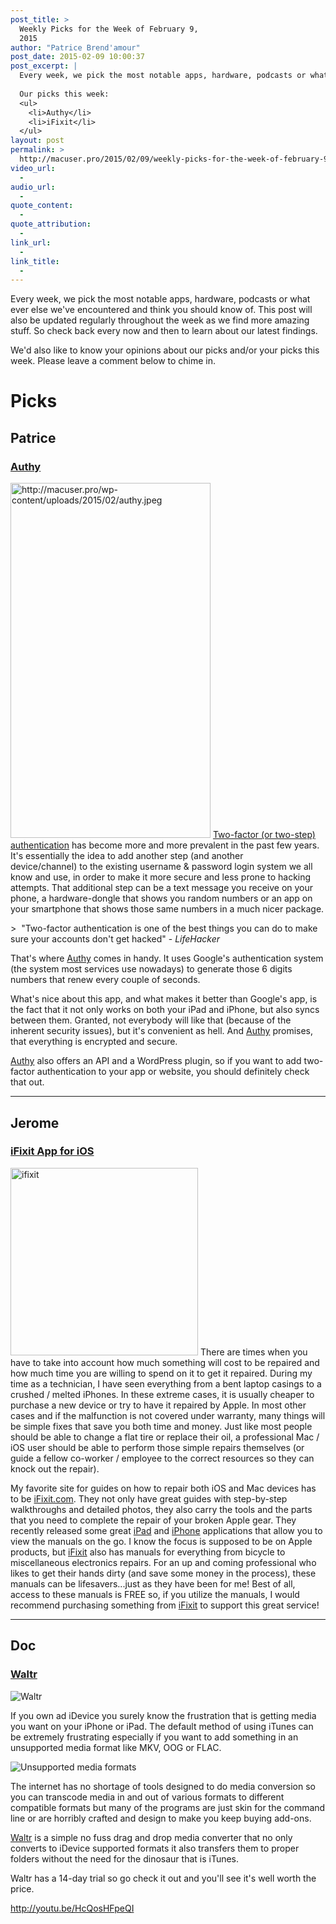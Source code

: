 ```yaml
---
post_title: >
  Weekly Picks for the Week of February 9,
  2015
author: "Patrice Brend'amour"
post_date: 2015-02-09 10:00:37
post_excerpt: |
  Every week, we pick the most notable apps, hardware, podcasts or what ever else we've encountered and think you should know of. This post will also be updated regularly throughout the week as we find more amazing stuff. So check back every now and then to learn about our latest findings.
  
  Our picks this week:
  <ul>
  	<li>Authy</li>
  	<li>iFixit</li>
  </ul>
layout: post
permalink: >
  http://macuser.pro/2015/02/09/weekly-picks-for-the-week-of-february-9-2015/
video_url:
  - 
audio_url:
  - 
quote_content:
  - 
quote_attribution:
  - 
link_url:
  - 
link_title:
  - 
---
```


Every week, we pick the most notable apps, hardware, podcasts or what ever else we've encountered and think you should know of. This post will also be updated regularly throughout the week as we find more amazing stuff. So check back every now and then to learn about our latest findings.

We'd also like to know your opinions about our picks and/or your picks this week. Please leave a comment below to chime in.

# Picks

## Patrice

### [Authy][aut]

[<img class="size-full wp-image-309" src="http://macuser.pro/wp-content/uploads/2015/02/authy.jpeg" alt="http://macuser.pro/wp-content/uploads/2015/02/authy.jpeg" width="320" height="568" />][autIMG]
[Two-factor (or two-step) authentication][2fa] has become more and more prevalent in the past few years. It's essentially the idea to add another step (and another device/channel) to the existing username &amp; password login system we all know and use, in order to make it more secure and less prone to hacking attempts. That additional step can be a text message you receive on your phone, a hardware-dongle that shows you random numbers or an app on your smartphone that shows those same numbers in a much nicer package.

&gt;  "Two-factor authentication is one of the best things you can do to make sure your accounts don't get hacked" - *LifeHacker*

That's where [Authy][aut] comes in handy. It uses Google's authentication system (the system most services use nowadays) to generate those 6 digits numbers that renew every couple of seconds.

What's nice about this app, and what makes it better than Google's app, is the fact that it not only works on both your iPad and iPhone, but also syncs between them. Granted, not everybody will like that (because of the inherent security issues), but it's convenient as hell. And [Authy][aut] promises, that everything is encrypted and secure.

[Authy][aut] also offers an API and a WordPress plugin, so if you want to add two-factor authentication to your app or website, you should definitely check that out. 

***

## Jerome

### [iFixit App for iOS][1]

[<img class="alignleft size-medium wp-image-310" src="http://macuser.pro/wp-content/uploads/2015/02/ifixit-300x300.png" alt="ifixit" width="300" height="300" />][ifi]
There are times when you have to take into account how much something will cost to be repaired and how much time you are willing to spend on it to get it repaired. During my time as a technician, I have seen everything from a bent laptop casings to a crushed / melted iPhones. In these extreme cases, it is usually cheaper to purchase a new device or try to have it repaired by Apple. In most other cases and if the malfunction is not covered under warranty, many things will be simple fixes that save you both time and money. Just like most people should be able to change a flat tire or replace their oil, a professional Mac / iOS user should be able to perform those simple repairs themselves (or guide a fellow co-worker / employee to the correct resources so they can knock out the repair).

My favorite site for guides on how to repair both iOS and Mac devices has to be [iFixit.com][1]. They not only have great guides with step-by-step walkthroughs and detailed photos, they also carry the tools and the parts that you need to complete the repair of your broken Apple gear. They recently released some great [iPad][3] and [iPhone][2] applications that allow you to view the manuals on the go. I know the focus is supposed to be on Apple products, but [iFixit][1] also has manuals for everything from bicycle to miscellaneous electronics repairs. For an up and coming professional who likes to get their hands dirty (and save some money in the process), these manuals can be lifesavers...just as they have been for me! Best of all, access to these manuals is FREE so, if you utilize the manuals, I would recommend purchasing something from [iFixit][1] to support this great service!

***
## Doc

### [Waltr][waltr]

![Waltr][waltrIMG]

If you own ad iDevice you surely know the frustration that is getting media you want on your iPhone or iPad.  The default method of using iTunes can be extremely frustrating especially if you want to add something in an unsupported media format like MKV, OOG or FLAC.

![Unsupported media formats][unsupportedIMG]

The internet has no shortage of tools designed to do media conversion so you can transcode media in and out of various formats to different compatible formats but many of the programs are just skin for the command line or are horribly crafted and design to make you keep buying add-ons.

[Waltr][waltr] is a simple no fuss drag and drop media converter that no only converts to iDevice supported formats it also transfers them to proper folders without the need for the dinosaur that is iTunes. 

Waltr has a 14-day trial so go check it out and you'll see it's well worth the price.

http://youtu.be/HcQosHFpeQI

[1]: https://www.ifixit.com "ifixit.com website"
[2]: https://itunes.apple.com/us/app/ifixit-repair-manual/id407417097?mt=8&amp;uo=4&amp;at=1l3v3UY "ifixit.com iPhone app"
[3]: https://itunes.apple.com/us/app/ifixit-repair-manual/id407417097?mt=8&amp;uo=4&amp;at=1l3v3UY "ifixit.com ipad app"
[ifi]: http://macuser.pro/wp-content/uploads/2015/02/ifixit.png "iFixit"
[2fa]: https://www.authy.com/what-is-two-factor-authentication "What is Two-factor authentication"
[aut]: https://itunes.apple.com/us/app/authy/id494168017?mt=8&amp;uo=4&amp;at=1l3vb3F "Authy for iOS"
[autIMG]: http://macuser.pro/wp-content/uploads/2015/02/authy.jpeg
[waltr]: http://softorino.com/waltr "Waltr"
[waltrIMG]: http://macuser.pro/wp-content/uploads/2015/02/c3ea2465be885e5ceaa2fd19e396890e2f149a75.png
[unsupportedIMG]: http://macuser.pro/wp-content/uploads/2015/02/features-formats.jpg

